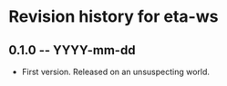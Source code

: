# Revision history for eta-ws

## 0.1.0  -- YYYY-mm-dd

* First version. Released on an unsuspecting world.
